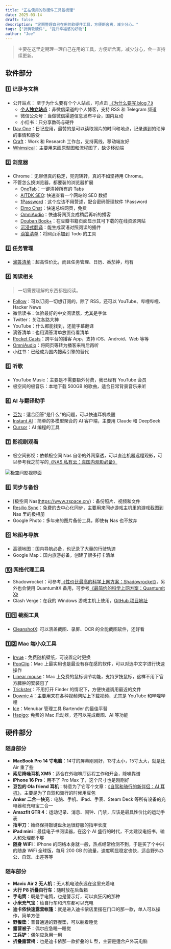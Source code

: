 ```yaml
---
title: "正在使用的软硬件工具包梳理"
date: 2025-03-14
draft: false
description: "定期整理自己在用的软硬件工具，方便断舍离，减少分心。"
tags: ["折腾软硬件", "提升幸福感的好物"]
author: "Joe"
---
```


> 主要在这里定期理一理自己在用的工具，方便断舍离，减少分心，会一直持续更新。

## 软件部分

### 1️⃣ 记录与文档
- 公开站点： 至于为什么要有个个人站点，可点击 [《为什么要写 blog？》](/posts/why-start-blogging/)
	- [**个人独立站点**](https://houjoe.me/)：非微信渠道的个人博客，支持 RSS 和 Telegram 频道
	- 微信公众号：当做微信渠道信息发布平台，国内互动
	- 小红书：只分享数码与硬件
- [Day One](https://dayoneapp.com/)：日记应用，最赞的是可以读取照片的时间和地点，记录遇到的琐碎的事情和感受
- [Craft](https://www.craft.do/)：Work 和 Research 工作台，支持离线，移动端友好
- [Whimsical](https://whimsical.com/)：主要用来画原型图和流程图了，缺少移动端

### 2️⃣ 浏览器
- Chrome：无聊但真的稳定，兜兜转转，真的不如坚持用 Chrome。
- 不管怎么换浏览器，都要装的浏览器扩展
  - [OneTab](https://chromewebstore.google.com/detail/onetab/chphlpgkkbolifaimnlloiipkdnihall)：一键清掉所有的 Tabs
  - [AITDK SEO](https://chromewebstore.google.com/detail/aitdk-seo-extension-traff/hhfkpjffbhledfpkhhcoidplcebgdgbk): 快速查看一个网站的 SEO 数据
  - [1Password](https://1password.com/)：这个应该不用赘述，配合密码管理软件 1Password
  - [Elmo Chat](https://chromewebstore.google.com/detail/elmo-chat-your-ai-web-cop/ipnlcfhfdicbfbchfoihipknbaeenenm)：快速总结网页，免费
  - [OmniAudio](https://chromewebstore.google.com/detail/omniaudio-web-article-to/dahkpjmanmlkiiccnkgeahfldjpabobp)：快速将网页变成稍后再听的播客
  - [Douban Book+](https://chromewebstore.google.com/detail/douban-book+/lkmnoeojcpmcpjlbhbjbilpmccfljdoj)：在豆瓣书籍页面显示其可下载的在线资源网站
  - [沉浸式翻译](https://chromewebstore.google.com/detail/bpoadfkcbjbfhfodiogcnhhhpibjhbnh)：能生成双语对照阅读的插件
  - [滴答清单](https://chromewebstore.google.com/detail/diankknpkndanachmlckaikddgcehkod)：将网页添加到 Todo 的工具

### 3️⃣ 任务管理
- [滴答清单](https://dida365.com/promotion/inviteFriends/wechatRefer?c=3&p=78778oes&t=0&code=071Rldll2vD2df4sGBnl2FrRr13RldlV&state=)：超高性价比，而且任务管理、日历、番茄钟，均有

### 4️⃣ 阅读相关
> 一切需要理解的东西都是阅读。
- [Follow](https://follow.is/)：可以订阅一切想订阅的，除了 RSS，还可以 YouTube、哔哩哔哩、Hacker News
- 微信读书：体验最好的中文阅读器，尤其是字体
- Twitter：关注各路大神
- YouTube：什么都能找到，还能字幕翻译
- 滴答清单：也用滴答清单放置待看清单
- [Pocket Casts](https://pocketcasts.com/)：跨平台的播客 App，支持 iOS、Android、Web 等等
- [OmniAudio](https://omniaudio.info/)：将网页等转为播客来稍后再听
- 小红书：已经成为国内搜索引擎的替代

### 5️⃣ 听歌
- YouTube Music：主要是不需要额外付费，我已经有 YouTube 会员
- 极空间的极音乐：本地下载 500GB 的歌曲，适合日常背景音乐来听

### 6️⃣ AI 与翻译助手
- [豆包](https://www.doubao.com/chat/)：适合回答"是什么"的问题，可以快速耳机唤醒
- [Instant AI](https://instantai.houjoe.me/)：简单的多模型聚合的 AI 客户端，主要用 Claude 和 DeepSeek
- [Cursor](https://www.cursor.com/)：AI 编程的工具

### 7️⃣ 影视剧观看
- 极空间影视：依赖极空间 Nas 自带的外网穿透，可以直连机器远程观影，可以参考我之前写的[《NAS 私有云：真国内观影必备》](/posts/nas-private-cloud-guide/)

![极空间影视界面](/images/posts/current-software-hardware-toolkit/nas-movie-interface.webp)

### 8️⃣ 同步与备份
- [极空间 Nas(https://www.zspace.cn/)：备份照片、视频和文件
- [Resilio Sync](https://www.resilio.com/sync/)：免费的去中心化同步，主要用来同步游戏主机里的游戏截图到 Nas 里的极相册
- Google Photo：多年来的图片备份工具，即使有 Nas 也不放弃

### 9️⃣ 地图与导航
- 高德地图：国内导航必备，也记录了大量的行驶轨迹
- Google Map：国内旅游必备，创建了很多打卡清单

### 🔟 网络代理工具
- Shadowrocket：可参考[《性价比最高的科学上网方案：Shadowrocket》](/posts/shadowrocket-guide/)，另外也会使用 QuantumltX 备用，可参考[《最简约的科学上网方案：Quantumlt X》](/posts/quantumult-x-guide/)
- Clash Verge：在我的 Windows 游戏主机上使用，[GitHub 项目地址](https://github.com/clash-verge-rev/clash-verge-rev)

### 1️⃣1️⃣ 截图工具
- [CleanshotX](https://cleanshot.com/): 可以涵盖截图、录屏、OCR 的全能截图软件，还好看

### 1️⃣2️⃣ Mac 端小众工具
- [Irvue](https://apps.apple.com/us/app/irvue/id1039633667?mt=12)：免费随机壁纸，可设置定时更换
- [PopClip](https://www.popclip.app/)：Mac 上最实用也是最没有存在感的软件，可以对选中文字进行快速操作
- [Linear mouse](https://linearmouse.app/zh-CN/)：Mac 上免费的鼠标调节功能，支持罗技鼠标，这样不用下官方臃肿的安装包了
- [Trickster](https://www.apparentsoft.com/trickster)：不用打开 Finder 的情况下，方便快速调用最近的文件
- [Downie 4](https://www.downie.cn/)：主要用来在各种视频网站上下载视频，尤其是 YouTube 和哔哩哔哩
- [Ice](https://icemenubar.app/)：Menubar 管理工具 Bartender 的最佳平替
- [Hapigo](https://www.hapigo.com/): 免费的 Mac 启动器，还可以完成截图、AI 等功能

## 硬件部分

### 随身部分
- **MacBook Pro 14 寸电脑**：14寸的屏幕刚刚好，13寸太小，15寸太大，就是比 Air 重了些
- **索尼降噪耳机 XM5**：适合在外咖啡厅远程工作和开会，降噪靠谱
- **iPhone 16 Pro**：用不了 Pro Max 了，这个尺寸也是刚刚好
- **豆包的 Ola friend 耳机**：特意为了它写个文章：[《自驾和骑行的新伴侣：AI 耳机》](/posts/ola-friend-ai-earphone/)，主要是为了自驾和骑行的时候用豆包
- **Anker 二合一快充**：电脑、手机、iPad、手表、Steam Deck 等所有设备的充电器和充电宝二合一
- **Amazfit GTR 4**：运动记录、消息、闹钟、门禁，应该是最具性价比的运动手表
- **指甲刀**：始终保持敲键盘永远很舒服的指甲长度
- **iPad mini**：最佳电子书阅读器，在这个 AI 盛行的时代，不太建议电纸书，输入和处理都不够
- **随身 WiFi**：iPhone 的网络本身就一般，热点经常检测不到，于是买了个中兴的随身 WiFi 全球版，每月 200 GB 的流量，速度明显稳定也快，适合野外办公、自驾、出差等等

### 随车部分
- **Mavic Air 2 无人机**：无人机电池永远在这里充着电
- **大行 P8 折叠自行车**：随时放在后备箱
- **手电筒**：既是手电筒，也是警示灯，可以疯狂闪的那种
- **小米充气宝**：给自行车和汽车都可以充电
- **迪卡侬快速露营帐篷**：就是进入迪卡侬店里摆在门口的那一款，单人可以操作，简单方便
- **野餐垫**：普普通通的野餐垫，可以躺着睡觉
- **露营被子**：偶尔应急睡一睡觉
- **工兵铲**：偶尔应急用一用
- **折叠露营椅**：也是迪卡侬那一款折叠的 L 型，主要是适合户外玩电脑 